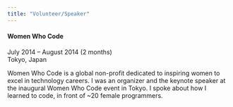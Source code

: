 ```yaml
---
title: "Volunteer/Speaker"
---
```


#### Women Who Code

<p class="resume-date">July 2014 – August 2014 (2 months)<br>Tokyo, Japan</p>

Women Who Code is a global non-profit dedicated to inspiring women to excel in technology careers. I was an organizer and the keynote speaker at the inaugural Women Who Code event in Tokyo. I spoke about how I learned to code, in front of ~20 female programmers.
